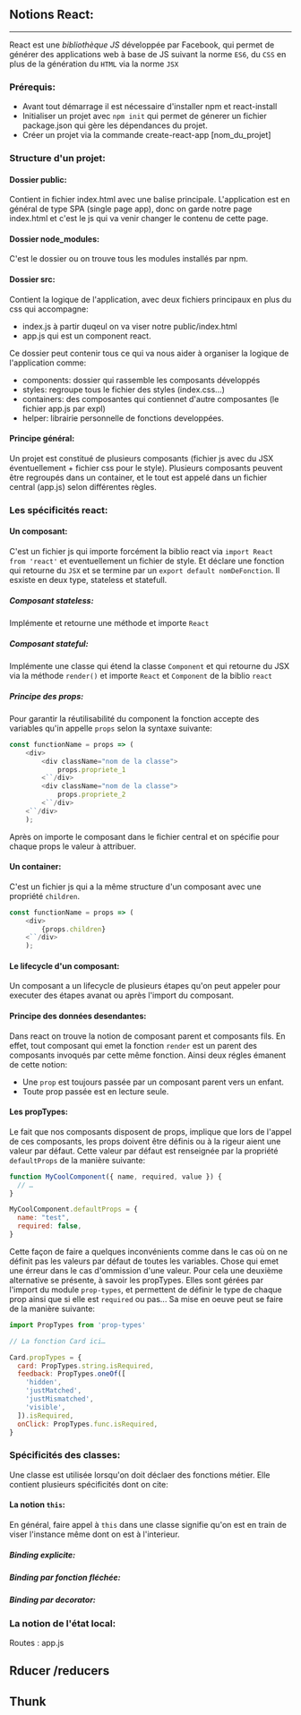 ## Notions React:
----
React est une _bibliothèque JS_ développée par Facebook, qui permet de générer des applications web à base de JS suivant la norme `ES6`, du `CSS` en plus de la génération du `HTML` via la norme `JSX`
### Prérequis:
* Avant tout démarrage il est nécessaire d'installer npm et react-install
* Initialiser un projet avec `npm init` qui permet de génerer un fichier package.json qui gère les dépendances du projet.
* Créer un projet via la commande create-react-app [nom_du_projet]

### Structure d'un projet:
#### Dossier public:
Contient in fichier index.html avec une balise principale. L'application est en général de type SPA (single page app), donc on garde notre page index.html et c'est le js qui va venir changer le contenu de cette page.

#### Dossier node_modules:
C'est le dossier ou on trouve tous les modules installés par npm.

#### Dossier src:
Contient la logique de l'application, avec deux fichiers principaux en plus du css qui accompagne:
* index.js à partir duqeul on va viser notre public/index.html
* app.js qui est un component react.

Ce dossier peut contenir tous ce qui va nous aider à organiser la logique de l'application comme:

* components: dossier qui rassemble les composants développés
* styles: regroupe tous le fichier des styles (index.css...)
* containers: des composantes qui contiennet d'autre composantes (le fichier app.js par expl)
* helper: librairie personnelle de fonctions developpées.

#### Principe général:
Un projet est constitué de plusieurs composants (fichier js avec du JSX éventuellement + fichier css pour le style). Plusieurs composants peuvent être regroupés dans un container, et le tout est appelé dans un fichier central (app.js) selon différentes règles.

### Les spécificités react:

#### Un composant:
C'est un fichier js qui importe forcément la biblio react via `import React from 'react'` et eventuellement un fichier de style. Et déclare une fonction qui retourne du `JSX` et se termine par un `export default nomDeFonction`. Il esxiste en deux type, stateless et statefull.
##### Composant stateless:
Implémente et retourne une méthode et importe `React`
##### Composant stateful:
Implémente une classe qui étend la classe `Component` et qui retourne du JSX via la méthode `render()` et importe `React` et `Component` de la biblio `react`
##### Principe des props:
Pour garantir la réutilisabilité du component la fonction accepte des variables qu'in appelle `props` selon la syntaxe suivante:
```javascript
const functionName = props => (
	<div>
		<div className="nom de la classe">
			props.propriete_1
		<``/div>
		<div className="nom de la classe">
			props.propriete_2
		<``/div>
	<``/div>
	);
```
Après on importe le composant dans le fichier central et on spécifie pour chaque props le valeur à attribuer.

#### Un container:
C'est un fichier js qui a la même structure d'un composant avec une propriété `children`.
```javascript
const functionName = props => (
	<div>
		{props.children}
	<``/div>
	);
```
#### Le lifecycle d'un composant:
Un composant a un lifecycle de plusieurs étapes qu'on peut appeler pour executer des étapes avanat ou après l'import du composant.

#### Principe des données desendantes:
Dans react on trouve la notion de composant parent et composants fils. En effet, tout composant qui emet la fonction `render` est un parent des composants invoqués par cette même fonction. Ainsi deux régles émanent de cette notion:
* Une `prop` est toujours passée par un composant parent vers un enfant.
* Toute prop passée est en lecture seule.

#### Les propTypes:
Le fait que nos composants disposent de props, implique que lors de l'appel de ces composants, les props doivent être définis ou à la rigeur aient une valeur par défaut. Cette valeur par défaut est renseignée par la propriété `defaultProps` de la manière suivante:
```javascript
function MyCoolComponent({ name, required, value }) {
  // …
}

MyCoolComponent.defaultProps = {
  name: "test",
  required: false,
}
```
Cette façon de faire a quelques inconvénients comme dans le cas où on ne définit pas les valeurs par défaut de toutes les variables. Chose qui emet une érreur dans le cas d'ommission d'une valeur. Pour cela une deuxième alternative se présente, à savoir les propTypes. Elles sont gérées par l'import du module `prop-types`, et permettent de définir le type de chaque prop ainsi que si elle est `required` ou pas...
Sa mise en oeuve peut se faire de la manière suivante:
```javascript
import PropTypes from 'prop-types'

// La fonction Card ici…

Card.propTypes = {
  card: PropTypes.string.isRequired,
  feedback: PropTypes.oneOf([
    'hidden',
    'justMatched',
    'justMismatched',
    'visible',
  ]).isRequired,
  onClick: PropTypes.func.isRequired,
}
```

### Spécificités des classes:
Une classe est utilisée lorsqu'on doit déclaer des fonctions métier. Elle contient plusieurs spécificités dont on cite:
#### La notion `this`:
En général, faire appel à `this` dans une classe signifie qu'on est en train de viser l'instance même dont on est à l'interieur.
##### Binding explicite:
##### Binding par fonction fléchée:
##### Binding par decorator:
### La notion de l'état local:




Routes : app.js


## Rducer /reducers
## 
## Thunk